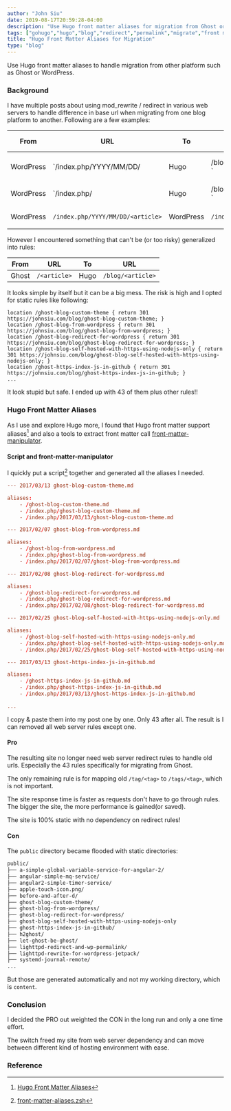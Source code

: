 ```yaml
---
author: "John Siu"
date: 2019-08-17T20:59:28-04:00
description: "Use Hugo front matter aliases for migration from Ghost or WordPress."
tags: ["gohugo","hugo","blog","redirect","permalink","migrate","front matter"]
title: "Hugo Front Matter Aliases for Migration"
type: "blog"
---
```

Use Hugo front matter aliases to handle migration from other platform such as Ghost or WordPress.
<!--more-->
### Background

I have multiple posts about using mod_rewrite / redirect in various web servers to handle difference in base url when migrating from one blog platform to another. Following are a few examples:

From|URL|To|URL|Http Server|Rules
---|---|---|---|---|---
WordPress|`/index.php/YYYY/MM/DD/<article>|Hugo|/blog/<article>`|Nginx|`location ~ "^/index.php/\d{4}/\d{2}/\d{2}/(.*)$" { return 301 https://johnsiu.com/blog/$1; }`
WordPress|`/index.php/<article>|Hugo|/blog/<article>`|Nginx|`location ~ "^/index.php/(.*)$" { return 301 https://johnsiu.com/blog/$1; }`
WordPress|`/index.php/YYYY/MM/DD/<article>`|WordPress|`/index.php/<article>`|Lighttpd|`url.redirect = ("^/index.php/\d{4}/\d{2}/\d{2}/(.*)$" => "/index.php/$1")`

However I encountered something that can't be (or too risky) generalized into rules:

From|URL|To|URL|
---|---|---|---
Ghost|`/<article>`|Hugo|`/blog/<article>`

It looks simple by itself but it can be a big mess. The risk is high and I opted for static rules like following:

```nginx
location /ghost-blog-custom-theme { return 301 https://johnsiu.com/blog/ghost-blog-custom-theme; }
location /ghost-blog-from-wordpress { return 301 https://johnsiu.com/blog/ghost-blog-from-wordpress; }
location /ghost-blog-redirect-for-wordpress { return 301 https://johnsiu.com/blog/ghost-blog-redirect-for-wordpress; }
location /ghost-blog-self-hosted-with-https-using-nodejs-only { return 301 https://johnsiu.com/blog/ghost-blog-self-hosted-with-https-using-nodejs-only; }
location /ghost-https-index-js-in-github { return 301 https://johnsiu.com/blog/ghost-https-index-js-in-github; }
...
```

It look stupid but safe. I ended up with 43 of them plus other rules!!

### Hugo Front Matter Aliases

As I use and explore Hugo more, I found that Hugo front matter support aliases[^1] and also a tools to extract front matter call [front-matter-manipulator](//github.com/chrisdmacrae/front-matter-manipulator).

#### Script and front-matter-manipulator

I quickly put a script[^2] together and generated all the aliases I needed.

```toml
--- 2017/03/13 ghost-blog-custom-theme.md

aliases:
    - /ghost-blog-custom-theme.md
    - /index.php/ghost-blog-custom-theme.md
    - /index.php/2017/03/13/ghost-blog-custom-theme.md

--- 2017/02/07 ghost-blog-from-wordpress.md

aliases:
    - /ghost-blog-from-wordpress.md
    - /index.php/ghost-blog-from-wordpress.md
    - /index.php/2017/02/07/ghost-blog-from-wordpress.md

--- 2017/02/08 ghost-blog-redirect-for-wordpress.md

aliases:
    - /ghost-blog-redirect-for-wordpress.md
    - /index.php/ghost-blog-redirect-for-wordpress.md
    - /index.php/2017/02/08/ghost-blog-redirect-for-wordpress.md

--- 2017/02/25 ghost-blog-self-hosted-with-https-using-nodejs-only.md

aliases:
    - /ghost-blog-self-hosted-with-https-using-nodejs-only.md
    - /index.php/ghost-blog-self-hosted-with-https-using-nodejs-only.md
    - /index.php/2017/02/25/ghost-blog-self-hosted-with-https-using-nodejs-only.md

--- 2017/03/13 ghost-https-index-js-in-github.md

aliases:
    - /ghost-https-index-js-in-github.md
    - /index.php/ghost-https-index-js-in-github.md
    - /index.php/2017/03/13/ghost-https-index-js-in-github.md

...
```

I copy & paste them into my post one by one. Only 43 after all. The result is I can removed all web server rules except one.

#### Pro

The resulting site no longer need web server redirect rules to handle old urls. Especially the 43 rules specifically for migrating from Ghost.

The only remaining rule is for mapping old `/tag/<tag>` to `/tags/<tag>`, which is not important.

The site response time is faster as requests don't have to go through rules. The bigger the site, the more performance is gained(or saved).

The site is 100% static with no dependency on redirect rules!

#### Con

The `public` directory became flooded with static directories:

```txt
public/
├── a-simple-global-variable-service-for-angular-2/
├── angular-simple-mq-service/
├── angular2-simple-timer-service/
├── apple-touch-icon.png/
├── before-and-after-d/
├── ghost-blog-custom-theme/
├── ghost-blog-from-wordpress/
├── ghost-blog-redirect-for-wordpress/
├── ghost-blog-self-hosted-with-https-using-nodejs-only
├── ghost-https-index-js-in-github/
├── h2ghost/
├── let-ghost-be-ghost/
├── lighttpd-redirect-and-wp-permalink/
├── lighttpd-rewrite-for-wordpress-jetpack/
├── systemd-journal-remote/
...
```

But those are generated automatically and not my working directory, which is `content`.

### Conclusion

I decided the PRO out weighted the CON in the long run and only a one time effort.

The switch freed my site from web server dependency and can move between different kind of hosting environment with ease.

### Reference

[^1]: [Hugo Front Matter Aliases](//gohugo.io/content-management/urls/#aliases/)

[^2]: [front-matter-aliases.zsh](//github.com/J-Siu/johnsiu.com/blob/master/front-matter-aliases.zsh)
